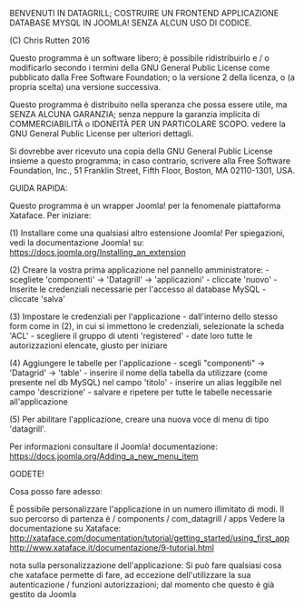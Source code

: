 BENVENUTI IN DATAGRILL; COSTRUIRE  UN FRONTEND APPLICAZIONE DATABASE MYSQL IN JOOMLA! SENZA ALCUN USO DI CODICE.

(C) Chris Rutten 2016

Questo programma è un software libero; è possibile ridistribuirlo e / o 
modificarlo secondo i termini della GNU General Public License
come pubblicato dalla Free Software Foundation; o la versione 2
della licenza, o (a propria scelta) una versione successiva.

Questo programma è distribuito nella speranza che possa essere utile,
ma SENZA ALCUNA GARANZIA; senza neppure la garanzia implicita di
COMMERCIABILITÀ o IDONEITÀ PER UN PARTICOLARE SCOPO. vedere la
GNU General Public License per ulteriori dettagli.

Si dovrebbe aver ricevuto una copia della GNU General Public License
insieme a questo programma; in caso contrario, scrivere alla Free Software
Foundation, Inc., 51 Franklin Street, Fifth Floor, Boston, MA 02110-1301, USA.


GUIDA RAPIDA:

Questo programma è un wrapper Joomla! per la fenomenale piattaforma Xataface. Per iniziare:

(1) Installare come una qualsiasi altro estensione Joomla! Per spiegazioni, vedi la documentazione Joomla! su:
https://docs.joomla.org/Installing_an_extension

(2) Creare la vostra prima applicazione nel pannello amministratore:
    - scegliete 'componenti' -> 'Datagrill' -> 'applicazioni'
    - cliccate 'nuovo'
    - Inserite le credenziali necessarie per l'accesso al database MySQL
    - cliccate 'salva'

(3) Impostare le credenziali per l'applicazione
    - dall'interno dello stesso form come in (2), in cui si immettono le credenziali, selezionate la scheda 'ACL'
    - scegliere il gruppo di utenti 'registered'
    - date loro tutte le autorizzazioni elencate, giusto per iniziare

(4) Aggiungere le tabelle per l'applicazione
    - scegli "componenti" -> 'Datagrid' -> 'table'
    - inserire il nome della tabella da utilizzare (come presente nel db MySQL) nel campo 'titolo'
    - inserire un alias leggibile nel campo 'descrizione'
    - salvare e ripetere per tutte le tabelle necessarie all'applicazione

(5) Per abilitare l'applicazione, creare una nuova voce di menu di tipo 'datagrill'.

Per informazioni consultare il Joomla! documentazione:
https://docs.joomla.org/Adding_a_new_menu_item

GODETE!

Cosa posso fare adesso:

È possibile personalizzare l'applicazione in un numero illimitato di modi. Il suo percorso di partenza è
/ components / com_datagrill / apps
Vedere la documentazione su Xataface:
http://xataface.com/documentation/tutorial/getting_started/using_first_app
http://www.xataface.it/documentazione/9-tutorial.html

nota sulla personalizzazione dell'applicazione:
Si può fare qualsiasi cosa che xataface permette di fare, ad eccezione dell'utilizzare la sua autenticazione / funzioni autorizzazioni; dal momento che questo è già gestito da Joomla


   


